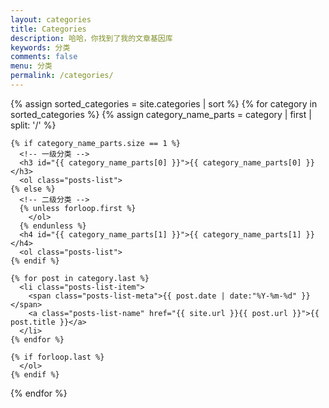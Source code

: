 ```yaml
---
layout: categories
title: Categories
description: 哈哈，你找到了我的文章基因库
keywords: 分类
comments: false
menu: 分类
permalink: /categories/
---
```


<section class="container posts-content">
  {% assign sorted_categories = site.categories | sort %}
  {% for category in sorted_categories %}
    {% assign category_name_parts = category | first | split: '/' %}

    {% if category_name_parts.size == 1 %}
      <!-- 一级分类 -->
      <h3 id="{{ category_name_parts[0] }}">{{ category_name_parts[0] }}</h3>
      <ol class="posts-list">
    {% else %}
      <!-- 二级分类 -->
      {% unless forloop.first %}
        </ol>
      {% endunless %}
      <h4 id="{{ category_name_parts[1] }}">{{ category_name_parts[1] }}</h4>
      <ol class="posts-list">
    {% endif %}

    {% for post in category.last %}
      <li class="posts-list-item">
        <span class="posts-list-meta">{{ post.date | date:"%Y-%m-%d" }}</span>
        <a class="posts-list-name" href="{{ site.url }}{{ post.url }}">{{ post.title }}</a>
      </li>
    {% endfor %}

    {% if forloop.last %}
      </ol>
    {% endif %}
  {% endfor %}
</section>

<!-- /section.content -->
